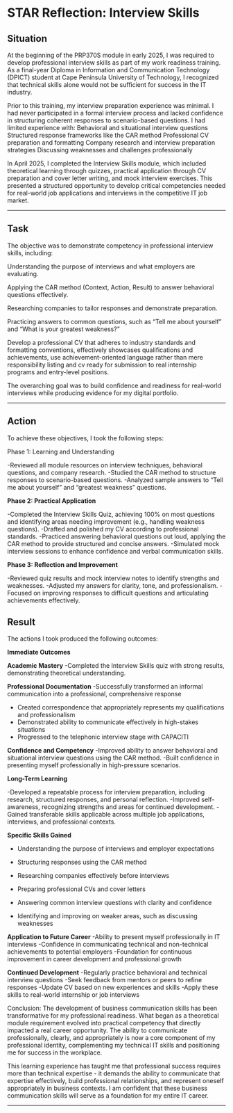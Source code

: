 # STAR Reflection: Interview Skills

## Situation

At the beginning of the PRP370S module in early 2025, I was required to develop professional interview skills as part of my work readiness training. As a final-year Diploma in Information and Communication Technology (DPICT) student at Cape Peninsula University of Technology, I recognized that technical skills alone would not be sufficient for success in the IT industry.

Prior to this training, my interview preparation experience was minimal. I had never participated in a formal interview process and lacked confidence in structuring coherent responses to scenario-based questions. I had limited experience with:
Behavioral and situational interview questions
Structured response frameworks like the CAR method
Professional CV preparation and formatting
Company research and interview preparation strategies
Discussing weaknesses and challenges professionally

In April 2025, I completed the Interview Skills module, which included theoretical learning through quizzes, practical application through CV preparation and cover letter writing, and mock interview exercises. This presented a structured opportunity to develop critical competencies needed for real-world job applications and interviews in the competitive IT job market.

---

## Task

The objective was to demonstrate competency in professional interview skills, including:

Understanding the purpose of interviews and what employers are evaluating.

Applying the CAR method (Context, Action, Result) to answer behavioral questions effectively.

Researching companies to tailor responses and demonstrate preparation.

Practicing answers to common questions, such as “Tell me about yourself” and “What is your greatest weakness?”

Develop a professional CV that adheres to industry standards and formatting conventions, effectively showcases qualifications and achievements, use achievement-oriented language rather than mere responsibility listing and cv ready for submission to real internship programs and entry-level positions.

The overarching goal was to build confidence and readiness for real-world interviews while producing evidence for my digital portfolio.

---

## Action

To achieve these objectives, I took the following steps:

Phase 1: Learning and Understanding

-Reviewed all module resources on interview techniques, behavioral questions, and company research.
-Studied the CAR method to structure responses to scenario-based questions.
-Analyzed sample answers to “Tell me about yourself” and “greatest weakness” questions.

**Phase 2: Practical Application**

-Completed the Interview Skills Quiz, achieving 100% on most questions and identifying areas needing improvement (e.g., handling weakness questions).
-Drafted and polished my CV according to professional standards.
-Practiced answering behavioral questions out loud, applying the CAR method to provide structured and concise answers.
-Simulated mock interview sessions to enhance confidence and verbal communication skills.

**Phase 3: Reflection and Improvement**

-Reviewed quiz results and mock interview notes to identify strengths and weaknesses.
-Adjusted my answers for clarity, tone, and professionalism.
-Focused on improving responses to difficult questions and articulating achievements effectively.

## Result

The actions I took produced the following outcomes:

**Immediate Outcomes**

**Academic Mastery**
-Completed the Interview Skills quiz with strong results, demonstrating theoretical understanding.

**Professional Documentation**
-Successfully transformed an informal communication into a professional, comprehensive response
- Created correspondence that appropriately represents my qualifications and professionalism
- Demonstrated ability to communicate effectively in high-stakes situations
- Progressed to the telephonic interview stage with CAPACITI

**Confidence and Competency**
-Improved ability to answer behavioral and situational interview questions using the CAR method.
-Built confidence in presenting myself professionally in high-pressure scenarios.

**Long-Term Learning**

-Developed a repeatable process for interview preparation, including research, structured responses, and personal reflection.
-Improved self-awareness, recognizing strengths and areas for continued development.
-Gained transferable skills applicable across multiple job applications, interviews, and professional contexts.

**Specific Skills Gained**

- Understanding the purpose of interviews and employer expectations

- Structuring responses using the CAR method

- Researching companies effectively before interviews

- Preparing professional CVs and cover letters

- Answering common interview questions with clarity and confidence

- Identifying and improving on weaker areas, such as discussing weaknesses

**Application to Future Career**
-Ability to present myself professionally in IT interviews
-Confidence in communicating technical and non-technical achievements to potential employers
-Foundation for continuous improvement in career development and professional growth

**Continued Development**
-Regularly practice behavioral and technical interview questions
-Seek feedback from mentors or peers to refine responses
-Update CV  based on new experiences and skills
-Apply these skills to real-world internship or job interviews

Conclusion:
The development of business communication skills has been transformative for my professional readiness. What began as a theoretical module requirement evolved into practical competency that directly impacted a real career opportunity. The ability to communicate professionally, clearly, and appropriately is now a core component of my professional identity, complementing my technical IT skills and positioning me for success in the workplace.

This learning experience has taught me that professional success requires more than technical expertise - it demands the ability to communicate that expertise effectively, build professional relationships, and represent oneself appropriately in business contexts. I am confident that these business communication skills will serve as a foundation for my entire IT career.

---
